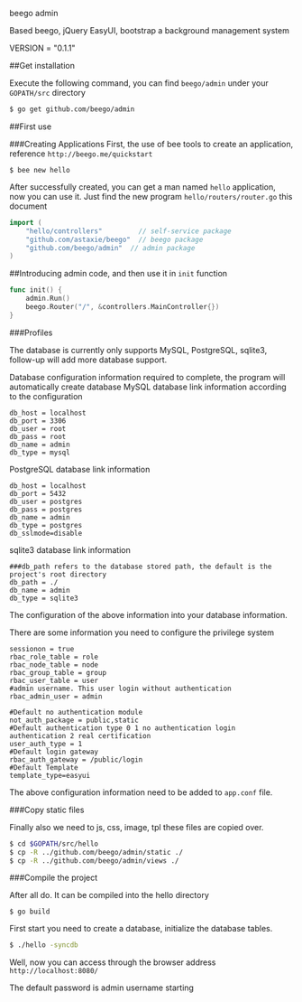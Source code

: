 beego admin

Based beego, jQuery EasyUI, bootstrap a background management system

VERSION = "0.1.1"

##Get installation

Execute the following command, you can find `beego/admin` under your `GOPATH/src` directory

```bash
$ go get github.com/beego/admin
```

##First use

###Creating Applications
First, the use of bee tools to create an application, reference `http://beego.me/quickstart`
```
$ bee new hello
```
After successfully created, you can get a man named `hello` application, now you can use it. Just find the new program `hello/routers/router.go` this document
```go
import (
	"hello/controllers" 		// self-service package
	"github.com/astaxie/beego"  // beego package
	"github.com/beego/admin"  // admin package
)

```
##Introducing admin code, and then use it in `init` function
```go
func init() {
	admin.Run()
	beego.Router("/", &controllers.MainController{})
}
```
###Profiles

The database is currently only supports MySQL, PostgreSQL, sqlite3, follow-up will add more database support.

Database configuration information required to complete, the program will automatically create database MySQL database link information according to the configuration
```
db_host = localhost
db_port = 3306
db_user = root
db_pass = root
db_name = admin
db_type = mysql
```
PostgreSQL database link information
```
db_host = localhost
db_port = 5432
db_user = postgres
db_pass = postgres
db_name = admin
db_type = postgres
db_sslmode=disable
```
sqlite3 database link information

```
###db_path refers to the database stored path, the default is the project's root directory
db_path = ./
db_name = admin
db_type = sqlite3
```
The configuration of the above information into your database information.

There are some information you need to configure the privilege system
```
sessionon = true
rbac_role_table = role
rbac_node_table = node
rbac_group_table = group
rbac_user_table = user
#admin username. This user login without authentication
rbac_admin_user = admin

#Default no authentication module
not_auth_package = public,static
#Default authentication type 0 1 no authentication login authentication 2 real certification
user_auth_type = 1
#Default login gateway
rbac_auth_gateway = /public/login
#Default Template
template_type=easyui
```
The above configuration information need to be added to `app.conf` file.

###Copy static files

Finally also we need to js, ​​css, image, tpl these files are copied over.
```bash
$ cd $GOPATH/src/hello
$ cp -R ../github.com/beego/admin/static ./
$ cp -R ../github.com/beego/admin/views ./

```
###Compile the project

After all do. It can be compiled into the hello directory
```
$ go build
```
First start you need to create a database, initialize the database tables.

```bash
$ ./hello -syncdb
```
Well, now you can access through the browser address `http://localhost:8080/`

The default password is admin username starting
